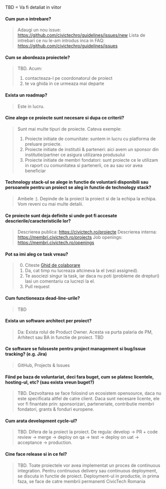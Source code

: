 TBD = Va fi detaliat in viitor

#### Cum pun o intrebare?
> Adaugi un nou issue: https://github.com/civictechro/guidelines/issues/new
> Lista de intrebari ce nu le-am introdus inca in FAQ: https://github.com/civictechro/guidelines/issues

#### Cum se abordeaza proiectele? 
> TBD. Acum:
> 1) contacteaza-l pe coordonatorul de proiect
> 2) te va ghida in ce urmeaza mai departe

#### Exista un roadmap?
> Este in lucru. 

#### Cine alege ce proiecte sunt necesare si dupa ce criterii?
> Sunt mai multe tipuri de proiecte. Cateva exemple: 
> 1) Proiecte initiate de comunitate: suntem in lucru cu platforma de preluare proiecte. 
> 2) Proiecte initiate de institutii & parteneri: aici avem un sponsor din institutie/partner ce asigura utilizarea produsului
> 3) Proiecte initiate de membri fondatori: sunt proiecte ce le utilizam in raport cu comunitatea si partenerii, ce au sau vor avea beneficiar


#### Technology stack-ul se alege in functie de voluntarii disponibili sau persoanele pentru un proiect se aleg in functie de technology stack?
> Ambele :). Depinde de la proiect la proiect si de la echipa la echipa. Vom reveni cu mai multe detalii.

#### Ce proiecte sunt deja definite si unde pot fi accesate descrierile/caracteristicile lor?
> Descrierea publica: https://civictech.ro/proiecte
> Descrierea interna: https://membri.civictech.ro/projects
> Job openings: https://membri.civictech.ro/openings


#### Pot sa imi aleg ce task vreau?
> 0) Citeste [Ghid de colaborare](CONTRIBUTING.md)
> 1) Da, cat timp nu lucreaza altcineva la el (vezi assigned). 
> 2) Te asociezi singur la task, iar daca nu poti (probleme de drepturi) lasi un comentariu ca lucrezi la el. 
> 3) Pull request


#### Cum functioneaza dead-line-urile?
> TBD

#### Exista un software architect per proiect?
> Da: Exista rolul de Product Owner. Acesta va purta palaria de PM, Arhitect sau BA in functie de proiect. TBD

#### Ce software se foloseste pentru project management si bug/issue tracking? (e.g. Jira)
> GitHub, Projects & Issues

#### Fiind pe baza de voluntariat, deci fara buget, cum se platesc licentele, hosting-ul, etc? (sau exista vreun buget?)
> TBD.
> Dezvoltarea se face folosind un ecosistem opensource, daca nu este specificata altfel de catre client. 
> Daca sunt necesare licente, ele vor fi finantate prin: sponsorizari, parteneriate, contributie membri fondatori, grants & fonduri europene.

#### Cum arata development cycle-ul? 
> TBD. Difera de la proiect la proiect. De regula: develop -> PR + code review -> merge -> deploy on qa -> test -> deploy on uat -> acceptance -> production. 

#### Cine face release si in ce fel?
> TBD. Toate proiectele vor avea implementat un proces de continuous integration. Pentru continuous delivery sau continuous deployment, se discuta in functie de proiect. Deployment-ul in productie, in prima faza, se face de catre membrii permanenti CivicTech Romania